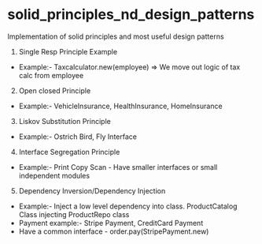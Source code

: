 # solid_principles_nd_design_patterns
Implementation of solid principles and most useful design patterns

1. Single Resp Principle Example
* Example:- Taxcalculator.new(employee) => We move out logic of tax calc from employee

2. Open closed Principle
* Example:- VehicleInsurance, HealthInsurance, HomeInsurance

3. Liskov Substitution Principle
* Example:- Ostrich Bird, Fly Interface

4. Interface Segregation Principle
* Example:- Print Copy Scan - Have smaller interfaces or small independent modules

5. Dependency Inversion/Dependency Injection
* Example:- Inject a low level dependency into class. ProductCatalog Class injecting ProductRepo class
* Payment example:- Stripe Payment, CreditCard Payment
* Have a common interface - order.pay(StripePayment.new)
